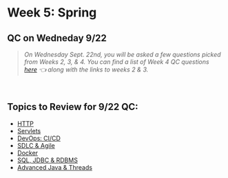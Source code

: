 # Week 5: Spring

## QC on Wedneday 9/22
> *On Wednesday Sept. 22nd, you will be asked a few questions picked from Weeks 2, 3, & 4.  You can find a list of Week 4 QC questions <br> 
> [here](https://github.com/210823-Enterprise/demos/blob/main/week4/qc-questions.md) 👈 along with the links to weeks 2 & 3.* <br>

<br>

## Topics to Review for 9/22 QC:
- [HTTP](https://github.com/210823-Enterprise/demos/blob/main/week4/http.md)
- [Servlets](https://github.com/210823-Enterprise/demos/blob/main/week4/qc-questions.md#servlets)
- [DevOps: CI/CD](https://github.com/210823-Enterprise/demos/blob/main/week4/qc-questions.md#aws)
- [SDLC & Agile](https://github.com/210823-Enterprise/demos/blob/main/week4/qc-questions.md#devops)
- [Docker](https://github.com/210823-Enterprise/demos/blob/main/week4/qc-questions.md#docker)
- [SQL, JDBC & RDBMS](https://github.com/210823-Enterprise/demos/blob/main/week2/qc-questions.md)
- [Advanced Java & Threads](https://github.com/210823-Enterprise/demos/blob/main/week3/README.md)
